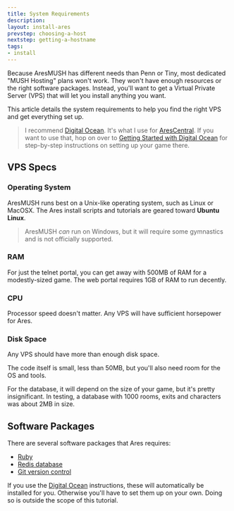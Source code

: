 ```yaml
---
title: System Requirements
description:
layout: install-ares
prevstep: choosing-a-host
nextstep: getting-a-hostname
tags: 
- install
---
```


Because AresMUSH has different needs than Penn or Tiny, most dedicated "MUSH Hosting" plans won't work.  They won't have enough resources or the right software packages.  Instead, you'll want to get a Virtual Private Server (VPS) that will let you install anything you want.  

This article details the system requirements to help you find the right VPS and get everything set up.

> I recommend [Digital Ocean](http://www.digitalocean.com/?refcode=5c07173bc1f2).  It's what I use for [AresCentral](/arescentral).  If you want to use that, hop on over to [Getting Started with Digital Ocean](/tutorials/install/digital-ocean) for step-by-step instructions on setting up your game there.

## VPS Specs

### Operating System

AresMUSH runs best on a Unix-like operating system, such as Linux or MacOSX.  The Ares install scripts and tutorials are geared toward **Ubuntu Linux**.

> AresMUSH _can_ run on Windows, but it will require some gymnastics and is not officially supported.

### RAM

For just the telnet portal, you can get away with 500MB of RAM for a modestly-sized game.  The web portal requires 1GB of RAM to run decently.

### CPU

Processor speed doesn't matter.  Any VPS will have sufficient horsepower for Ares.

### Disk Space

Any VPS should have more than enough disk space.

The code itself is small, less than 50MB, but you'll also need room for the OS and tools.

For the database, it will depend on the size of your game, but it's pretty insignificant.  In testing, a database with 1000 rooms, exits and characters was about 2MB in size.

## Software Packages

There are several software packages that Ares requires:

* [Ruby](/https://rvm.io/rvm/install)
* [Redis database]((http://redis.io/topics/quickstart))
* [Git version control](https://git-scm.com/book/en/v2/Getting-Started-Installing-Git)

If you use the [Digital Ocean](/tutorials/install/digital-ocean) instructions, these will automatically be installed for you.  Otherwise you'll have to set them up on your own.  Doing so is outside the scope of this tutorial.